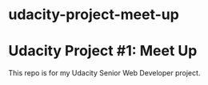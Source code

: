 # udacity-project-meet-up
<h1>Udacity Project #1: Meet Up</h1>

<p>This repo is for my Udacity Senior Web Developer project.</p>
